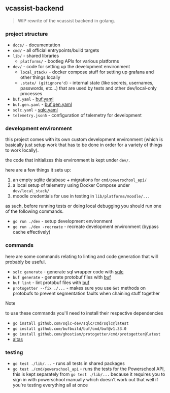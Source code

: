 ## vcassist-backend

> WIP rewrite of the vcassist backend in golang.

### project structure

- `docs/` - documentation
- `cmd/` - all official entrypoints/build targets
- `lib/` - shared libraries
   - `platforms/` - bootleg APIs for various platforms
- `dev/` - code for setting up the development environment
   - `local_stack/` - docker compose stuff for setting up grafana and other things locally
   - `.state/ (gitignore'd)` - internal state (like secrets, usernames, passwords, etc...) that are used by tests and other dev/local-only processes
- `buf.yaml` - [buf.yaml](https://buf.build/docs/configuration/v2/buf-gen-yaml)
- `buf.gen.yaml` - [buf.gen.yaml](https://buf.build/docs/configuration/v2/buf-gen-yaml)
- `sqlc.yaml` - [sqlc.yaml](https://docs.sqlc.dev/en/latest/reference/config.html)
- `telemetry.json5` - configuration of telemetry for development

### development environment

this project comes with its own custom development environment (which is basically just setup work that has to be done in order for a variety of things to work locally).

the code that initializes this environment is kept under `dev/`.

here are a few things it sets up:

1. an empty sqlite database + migrations for `cmd/powerschool_api/`
2. a local setup of telemetry using Docker Compose under `dev/local_stack/`
3. moodle credentials for use in testing in `lib/platforms/moodle/...`

as such, before running tests or doing local debugging you should run one of the following commands.

- `go run ./dev` - setup development environment
- `go run ./dev -recreate` - recreate development environment (bypass cache effectively)

### commands

here are some commands relating to linting and code generation that will probably be useful.

- `sqlc generate` - generate sql wrapper code with [sqlc](https://sqlc.dev/)
- `buf generate` - generate protobuf files with [buf](https://buf.build/)
- `buf lint` - lint protobuf files with [buf](https://buf.build/)
- `protogetter --fix ./...` - makes sure you use `Get` methods on protobufs to prevent segmentation faults when chaining stuff together

> [!NOTE]
> to use these commands you'll need to install their respective dependencies

- `go install github.com/sqlc-dev/sqlc/cmd/sqlc@latest`
- `go install github.com/bufbuild/buf/cmd/buf@v1.33.0`
- `go install github.com/ghostiam/protogetter/cmd/protogetter@latest`
- [altas](https://atlasgo.io/getting-started#installation)

### testing

- `go test ./lib/...` - runs all tests in shared packages
- `go test ./cmd/powerschool_api` - runs the tests for the Powerschool API, this is kept separately from `go test ./lib/...` because it requires you to sign in with powerschool manually which doesn't work out that well if you're testing everything all at once

